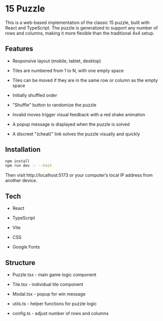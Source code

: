 # 15 Puzzle

This is a web-based implementation of the classic 15 puzzle, built with React and TypeScript. The puzzle is generalized to support any number of rows and columns, making it more flexible than the traditional 4x4 setup.

## Features
- Responsive layout (mobile, tablet, desktop)

- Tiles are numbered from 1 to N, with one empty space

- Tiles can be moved if they are in the same row or column as the empty space

- Initially shuffled order

- "Shuffle" button to randomize the puzzle

- Invalid moves trigger visual feedback with a red shake animation

- A popup message is displayed when the puzzle is solved

- A discreet "(cheat)" link solves the puzzle visually and quickly

## Installation
```bash
npm install
npm run dev -- --host
```
Then visit http://localhost:5173 or your computer’s local IP address from another device.

## Tech
- React

- TypeScript

- Vite

- CSS 

- Google Fonts 

## Structure
- Puzzle.tsx - main game logic component

- Tile.tsx - individual tile component

- Modal.tsx - popup for win message

- utils.ts - helper functions for puzzle logic

- config.ts - adjust number of rows and columns
  